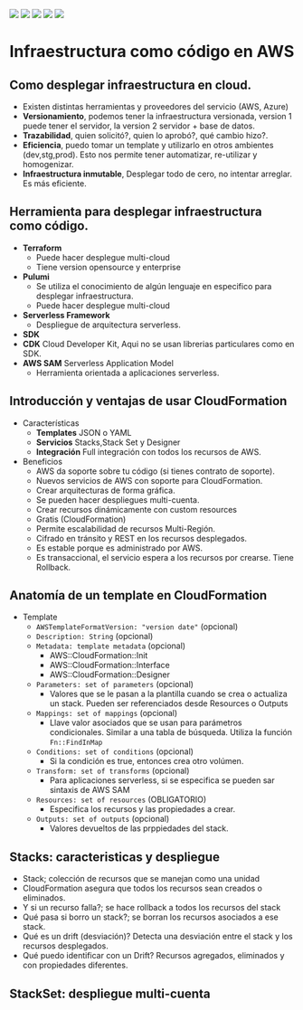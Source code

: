 ![](https://img.shields.io/static/v1?label=technology&message=AWS&color=blue)
![](https://img.shields.io/static/v1?label=technology&message=CloudFormation&color=red)
![](https://img.shields.io/static/v1?label=technology&message=DynamoDB&color=red)
![](https://img.shields.io/static/v1?label=school&message=platzi&color=green)
![](https://img.shields.io/static/v1?label=course&message=CursoDeInfraestructuraComoCódigoEnAWS&color=green)

# Infraestructura como código en AWS

## Como desplegar infraestructura en cloud.
- Existen distintas herramientas y proveedores del servicio (AWS, Azure)
- **Versionamiento**, podemos tener la infraestructura versionada, version 1 puede tener el servidor, la version 2 servidor + base de datos.
- **Trazabilidad**, quien solicitó?, quien lo aprobó?, qué cambio hizo?.
- **Eficiencia**, puedo tomar un template y utilizarlo en otros ambientes (dev,stg,prod). Esto nos permite tener automatizar, re-utilizar y homogenizar.
- **Infraestructura inmutable**, Desplegar todo de cero, no intentar arreglar. Es más eficiente.

## Herramienta para desplegar infraestructura como código.
+ **Terraform**
  + Puede hacer desplegue multi-cloud
  + Tiene version opensource y enterprise
+ **Pulumi**
  + Se utiliza el conocimiento de algún lenguaje en especifico para desplegar infraestructura.
  + Puede hacer desplegue multi-cloud
+ **Serverless Framework**
  + Despliegue de arquitectura serverless.
+ **SDK**
+ **CDK** Cloud Developer Kit, Aqui no se usan librerias particulares como en SDK.
+ **AWS SAM** Serverless Application Model
  + Herramienta orientada a aplicaciones serverless.

## Introducción y ventajas de usar CloudFormation
+ Características
  + **Templates** JSON o YAML
  + **Servicios** Stacks,Stack Set y Designer
  + **Integración** Full integración con todos los recursos de AWS.
+ Beneficios
  + AWS da soporte sobre tu código (si tienes contrato de soporte).
  + Nuevos servicios de AWS con soporte para CloudFormation.
  + Crear arquitecturas de forma gráfica.
  + Se pueden hacer despliegues multi-cuenta.
  + Crear recursos dinámicamente con custom resources
  + Gratis (CloudFormation)
  + Permite escalabilidad de recursos Multi-Región.
  + Cifrado en tránsito y REST en los recursos desplegados.
  + Es estable porque es administrado por AWS.
  + Es transaccional, el servicio espera a los recursos por crearse. Tiene Rollback.

## Anatomía de un template en CloudFormation
+ Template
  + `AWSTemplateFormatVersion: "version date"` (opcional)
  + `Description: String` (opcional)
  + `Metadata: template metadata` (opcional)
    + AWS::CloudFormation::Init
    + AWS::CloudFormation::Interface
    + AWS::CloudFormation::Designer
  + `Parameters: set of parameters` (opcional)
    + Valores que se le pasan a la plantilla cuando se crea o actualiza un stack. Pueden ser referenciados desde Resources o Outputs
  + `Mappings: set of mappings` (opcional)
    + Llave valor asociados que se usan para parámetros condicionales. Similar a una tabla de búsqueda. Utiliza la función `Fn::FindInMap`
  + `Conditions: set of conditions` (opcional)
    + Si la condición es true, entonces crea otro volúmen.
  + `Transform: set of transforms` (opcional)
    + Para aplicaciones serverless, si se especifica se pueden sar sintaxis de AWS SAM
  + `Resources: set of resources` (OBLIGATORIO)
    + Especifica los recursos y las propiedades a crear.
  + `Outputs: set of outputs` (opcional)
    + Valores devueltos de las prppiedades del stack.

## Stacks: caracteristicas y despliegue
- Stack; colección de recursos que se manejan como una unidad
- CloudFormation asegura que todos los recursos sean creados o eliminados.
- Y si un recurso falla?; se hace rollback a todos los recursos del stack
- Qué pasa si borro un stack?; se borran los recursos asociados a ese stack.
- Qué es un drift (desviación)? Detecta una desviación entre el stack y los recursos desplegados.
- Qué puedo identificar con un Drift? Recursos agregados, eliminados y con propiedades diferentes.

## StackSet: despliegue multi-cuenta

  
